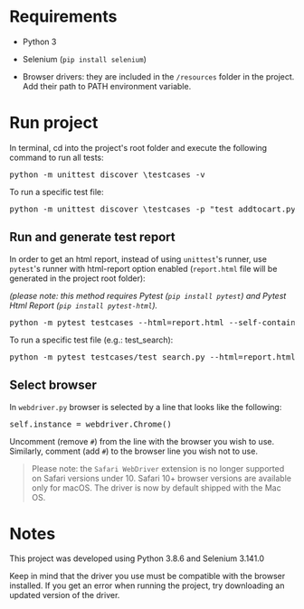# Requirements

* Python 3

* Selenium (`pip install selenium`)

* Browser drivers: they are included in the `/resources` folder in the project. Add their path to PATH environment variable.


# Run project

In terminal, cd into the project's root folder and execute the following command to run all tests:

<pre>python -m unittest discover \testcases -v</pre>

To run a specific test file:

<pre>python -m unittest discover \testcases -p "test_addtocart.py" -v</pre>



## Run and generate test report

In order to get an html report, instead of using `unittest`'s runner, use `pytest`'s runner with html-report option enabled (`report.html` file will be generated in the project root folder):

_(please note: this method requires Pytest (`pip install pytest`) and Pytest Html Report (`pip install pytest-html`)._

<pre>python -m pytest testcases --html=report.html --self-contained-html</pre>

To run a specific test file (e.g.: test_search):

<pre>python -m pytest testcases/test_search.py --html=report.html --self-contained-html</pre>


## Select browser

In `webdriver.py` browser is selected by a line that looks like the following: 
<pre>self.instance = webdriver.Chrome()</pre>

Uncomment (remove `#`) from the line with the browser you wish to use. Similarly, comment (add `#`) 
to the browser line you wish not to use.

> Please note: the `Safari WebDriver` extension is no longer supported on Safari versions under 10. Safari 10+ browser
>versions are available only for macOS. The driver is now by default shipped with the Mac OS.


# Notes

This project was developed using Python 3.8.6 and Selenium 3.141.0

Keep in mind that the driver you use must be compatible with the browser installed. If you get an error when running the project, try downloading an updated version of the driver.
